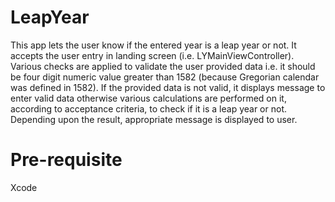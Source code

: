 # LeapYear

This app lets the user know if the entered year is a leap year or not. It accepts the user entry in landing screen (i.e. LYMainViewController). 
Various checks are applied to validate the user provided data i.e. it should be four digit numeric value greater than 1582 (because Gregorian calendar was defined in 1582). 
If the provided data is not valid, it displays message to enter valid data otherwise various calculations are performed on it, according to acceptance criteria, to check if it is a leap year or not. Depending upon the result, appropriate message is displayed to user. 

# Pre-requisite
Xcode
